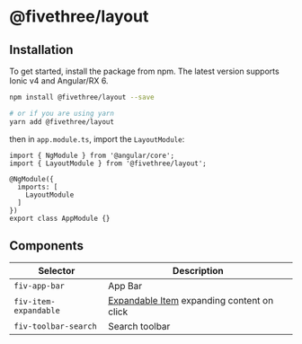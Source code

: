 # @fivethree/layout

## Installation
To get started, install the package from npm. The latest version supports Ionic v4 and Angular/RX 6.

```bash
npm install @fivethree/layout --save

# or if you are using yarn
yarn add @fivethree/layout
```

then in `app.module.ts`, import the `LayoutModule`:

```TS
import { NgModule } from '@angular/core';
import { LayoutModule } from '@fivethree/layout';

@NgModule({
  imports: [
    LayoutModule
  ]
})
export class AppModule {}
```

## Components

| Selector       | Description    |
|------------------| ------------------|
| `fiv-app-bar`  | App Bar   |
| `fiv-item-expandable`  | [Expandable Item](src/lib/item-expandable/readme.md) expanding content on click |
| `fiv-toolbar-search`  | Search toolbar |